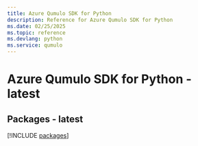 ```yaml
---
title: Azure Qumulo SDK for Python
description: Reference for Azure Qumulo SDK for Python
ms.date: 02/25/2025
ms.topic: reference
ms.devlang: python
ms.service: qumulo
---
```

# Azure Qumulo SDK for Python - latest
## Packages - latest
[!INCLUDE [packages](qumulo-index.md)]